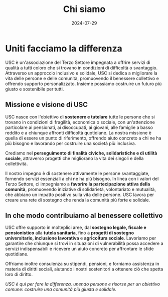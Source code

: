 ﻿---
title: "Chi siamo"
date: 2024-07-29
draft: false
type: "page"
---

# Uniti facciamo la differenza

USC è un'associazione del Terzo Settore impegnata a offrire servizi di qualità a tutti coloro che si trovano in condizioni di difficoltà o svantaggio. Attraverso un approccio inclusivo e solidale, USC si dedica a migliorare la vita delle persone e delle comunità, promuovendo il benessere collettivo e offrendo supporto personalizzato. Insieme possiamo costruire un futuro più giusto e sostenibile per tutti.

## Missione e visione di USC

USC nasce con l'obiettivo di **sostenere e tutelare** tutte le persone che si trovano in condizioni di fragilità, economica o sociale, con un'attenzione particolare ai pensionati, ai disoccupati, ai giovani, alle famiglie a basso reddito e a chiunque affronti difficoltà quotidiane. La nostra missione è quella di essere un punto di riferimento, offrendo aiuto concreto a chi ne ha più bisogno e lavorando per costruire una società più inclusiva. 

Crediamo nel **perseguimento di finalità civiche, solidaristiche e di utilità sociale**, attraverso progetti che migliorano la vita dei singoli e della collettività.

Il nostro impegno è di sostenere attivamente le persone svantaggiate, fornendo servizi essenziali a chi ne ha più bisogno. In linea con i valori del Terzo Settore, ci impegniamo a **favorire la partecipazione attiva della comunità**, promuovendo iniziative di solidarietà, volontariato e mutualità, che abbiano un impatto positivo sulla vita delle persone. USC lavora per creare una rete di sostegno che renda la comunità più forte e solidale.

## In che modo contribuiamo al benessere collettivo

USC offre supporto in molteplici aree, dal **sostegno legale, fiscale e pensionistico** alla **tutela sanitaria**, fino a **progetti di sostegno universitario, inclusione lavorativa** e **agricoltura sociale**. Lavoriamo per garantire che chiunque si trovi in situazioni di vulnerabilità possa accedere a servizi indispensabili e ricevere un aiuto concreto per affrontare le sfide quotidiane. 

Offriamo inoltre consulenza su stipendi, pensioni, e forniamo assistenza in materia di diritti sociali, aiutando i nostri sostenitori a ottenere ciò che spetta loro di diritto.

*USC è qui per fare la differenza, unendo persone e risorse per un obiettivo comune: costruire una comunità più giusta e solidale.*
